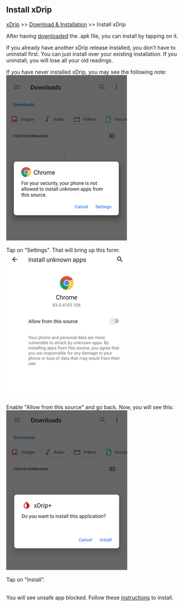 ## Install xDrip  
[xDrip](../README.md) >> [Download & Installation](./Installation_page.md) >> Install xDrip  
  
After having [downloaded](./Download-xDrip) the .apk file, you can install by tapping on it.  
  
If you already have another xDrip release installed, you don't have to uninstall first.  You can just install over your existing installation.  If you uninstall, you will lose all your old readings.  
  
If you have never installed xDrip, you may see the following note:  
![](./images/InstallNotAllowed.png)  
  
Tap on "Settings".  That will bring up this form:  
![](./images/AllowFromThisSource.png)  
  
Enable "Allow from this source" and go back.  Now, you will see this:  
![](./images/WantToInstall.png)  
  
Tap on "Install".  
<br/>  
  
You will see unsafe app blocked.  Follow these [instructions](./FAQ/UnsafeAppBlocked.md) to install.  
  
  
